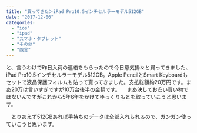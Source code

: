 ```yaml
---
title: "買ってきた＞iPad Pro10.5インチセルラーモデル512GB"
date: "2017-12-06"
categories: 
  - "ios"
  - "ipad"
  - "スマホ・タブレット"
  - "その他"
  - "戯言"
---
```


と、言うわけで昨日入荷の連絡をもらったので今日意気揚々と買ってきました、iPad Pro10.5インチセルラーモデル512GB。Apple PencilとSmart Keyboardもセットで液晶保護フィルムも貼って貰ってきました。支払総額約20万円です。まあ20万は言いすぎですが10万台後半の金額です。 　まあ決してお安い買い物ではないんですがこれから5年6年をかけてゆっくりもとを取っていこうと思います。

　とりあえず512GBあれば手持ちのデータは全部入れられるので、ガンガン使っていこうと思います。
